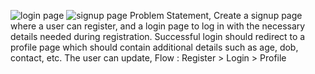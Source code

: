 ![login page](https://github.com/Dibya5425/Signup-login-page/assets/75841470/a5c2b91f-536f-415d-837d-46130dae0d10)
![signup page](https://github.com/Dibya5425/Signup-login-page/assets/75841470/55409fa4-019a-4703-a7e2-4584cae823e4)
Problem Statement,
 Create a signup page where a user can register, and a login page to log in with the necessary details needed during registration. Successful login should redirect to a profile page which should
contain additional details such as age, dob, contact, etc. The user can update,
Flow : Register > Login > Profile
